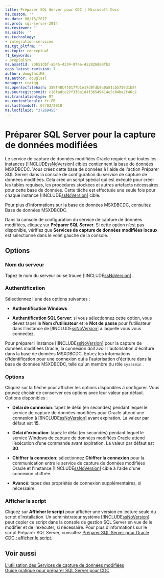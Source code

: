 ```yaml
---
title: Préparer SQL Server pour CDC | Microsoft Docs
ms.custom: ''
ms.date: 06/13/2017
ms.prod: sql-server-2014
ms.reviewer: ''
ms.suite: ''
ms.technology:
- integration-services
ms.tgt_pltfrm: ''
ms.topic: conceptual
f1_keywords:
- prepSqlSrv
ms.assetid: 20b51dbf-a545-4234-87ae-4228268a0fb2
caps.latest.revision: 7
author: douglaslMS
ms.author: douglasl
manager: craigg
ms.openlocfilehash: 359f48b4f0177b1e17d0fdb8a0a81cb5759d1b84
ms.sourcegitcommit: c18fadce27f330e1d4f36549414e5c84ba2f46c2
ms.translationtype: MT
ms.contentlocale: fr-FR
ms.lasthandoff: 07/02/2018
ms.locfileid: "37269455"
---
```

# <a name="prepare-sql-server-for-cdc"></a>Préparer SQL Server pour la capture de données modifiées
  Le service de capture de données modifiées Oracle requiert que toutes les instances [!INCLUDE[ssNoVersion](../../includes/ssnoversion-md.md)] cibles contiennent la base de données MSXDBCDC. Vous créez cette base de données à l'aide de l'action Préparer SQL Server dans la console de configuration du service de capture de données modifiées. Cela crée un script spécial qui est exécuté pour créer les tables requises, les procédures stockées et autres artefacts nécessaires pour cette base de données. Cette tâche est effectuée une seule fois pour chaque instance [!INCLUDE[ssNoVersion](../../includes/ssnoversion-md.md)] cible.  
  
 Pour plus d'informations sur la base de données MSXDBCDC, consultez Base de données MSXDBCDC.  
  
 Dans la console de configuration du service de capture de données modifiées, cliquez sur **Préparer SQL Server**. Si cette option n’est pas disponible, vérifiez que **Services de capture de données modifiées locaux** est sélectionné dans le volet gauche de la console.  
  
## <a name="options"></a>Options  
  
### <a name="server-name"></a>Nom du serveur  
 Tapez le nom du serveur où se trouve [!INCLUDE[ssNoVersion](../../includes/ssnoversion-md.md)] .  
  
### <a name="authentication"></a>Authentification  
 Sélectionnez l'une des options suivantes :  
  
-   **Authentification Windows**  
  
-   **Authentification SQL Server**: si vous sélectionnez cette option, vous devez taper le **Nom d’utilisateur** et le **Mot de passe** pour l’utilisateur dans l’instance de [!INCLUDE[ssNoVersion](../../includes/ssnoversion-md.md)] à laquelle vous vous connectez.  
  
 Pour préparer l'instance [!INCLUDE[ssNoVersion](../../includes/ssnoversion-md.md)] pour la capture de données modifiées Oracle, la connexion doit avoir l'autorisation d'écriture dans la base de données MSXDBCDC. Entrez les informations d'identification pour une connexion qui a l'autorisation d'écriture dans la base de données MSXDBCDC, telle qu'un membre du rôle `sysasmin` .  
  
### <a name="options"></a>Options  
 Cliquez sur la flèche pour afficher les options disponibles à configurer. Vous pouvez choisir de conserver ces options avec leur valeur par défaut. Options disponibles :  
  
-   **Délai de connexion**: tapez le délai (en secondes) pendant lequel le service de capture de données modifiées pour Oracle attend une connexion à [!INCLUDE[ssNoVersion](../../includes/ssnoversion-md.md)] avant expiration. La valeur par défaut est **15**.  
  
-   **Délai d’exécution**: tapez le délai (en secondes) pendant lequel le service Windows de capture de données modifiées Oracle attend l’exécution d’une commande avant expiration. La valeur par défaut est **30**.  
  
-   **Chiffrer la connexion**: sélectionnez **Chiffrer la connexion** pour la communication entre le service de capture de données modifiées Oracle et l'instance [!INCLUDE[ssNoVersion](../../includes/ssnoversion-md.md)] cible à l'aide d'une connexion chiffrée.  
  
-   **Avancé**: tapez des propriétés de connexion supplémentaires, si nécessaire.  
  
### <a name="view-script"></a>Afficher le script  
 Cliquez sur **Afficher le script** pour afficher une version en lecture seule du script d’installation. Un administrateur système [!INCLUDE[ssNoVersion](../../includes/ssnoversion-md.md)] peut copier ce script dans la console de gestion SQL Server en vue de le modifier et de l'exécuter, si nécessaire. Pour plus d’informations sur le script Préparer SQL Server, consultez [Préparer SQL Server pour Oracle CDC : afficher le script](prepare-sql-server-for-oracle-cdc-view-script.md).  
  
## <a name="see-also"></a>Voir aussi  
 [L’utilisation des Services de capture de données modifiées](work-with-cdc-services.md)   
 [Guide pratique pour préparer SQL Server pour CDC](prepare-sql-server-for-cdc.md)  
  
  
